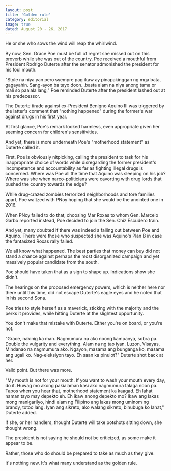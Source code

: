 ```yaml
---
layout: post
title: 'Golden rule'
category: editorial
image: true
dated: August 20 - 26, 2017
---
```


He or she who sows the wind will reap the whirlwind.

By now, Sen. Grace Poe must be full of regret she missed out on this proverb while she was out of the country.
Poe received a mouthful from President Rodrigo Duterte after the senator admonished the president for his foul mouth.

"Style na niya yan pero syempre pag ikaw ay pinapakinggan ng mga bata, gagayahin. Sang-ayon ba tayo doon...basta alam na niya anong tama or mali so paalala lang," Poe reminded Duterte after the president lashed out at his predecessor.

The Duterte tirade against ex-President Benigno Aquino III was triggered by the latter's comment that "nothing happened" during the former's war against drugs in his first year.

At first glance, Poe's remark looked harmless, even appropriate given her seeming concern for children's sensitivities.

And yet, there is more underneath Poe's "motherhood statement" as Duterte called it.

First, Poe is obviously nitpicking, calling the president to task for his inappropriate choice of words while disregarding the former president's incompetence and accountability as far as fighting illegal drugs is concerned.
Where was Poe all the time that Aquino was sleeping on his job? Where was she when narco-politicians were cavorting with drug lords that pushed the country towards the edge?

While drug-crazed zombies terrorized neighborhoods and tore families apart, Poe waltzed with PNoy hoping that she would be the anointed one in 2016.

When PNoy failed to do that, choosing Mar Roxas to whom Gen. Marcelo Garbo reported instead, Poe decided to join the Sen. Chiz Escudero train.

And yet, many doubted if there was indeed a falling out between Poe and Aquino. There were those who suspected she was Aquino's Plan B in case the fantasized Roxas rally failed.

We all know what happened. The best parties that money can buy did not stand a chance against perhaps the most disorganized campaign and yet massively popular candidate from the south.

Poe should have taken that as a sign to shape up. Indications show she didn't.

The hearings on the proposed emergency powers, which is neither here nor there until this time, did not escape Duterte's eagle eyes and he noted that in his second Sona.

Poe tries to style herself as a maverick, sticking with the majority and the perks it provides, while hitting Duterte at the slightest opportunity.

You don't make that mistake with Duterte. Either you're on board, or you're not.

"Grace, nakinig ka man. Nagmumura na ako noong kampanya, sobra pa. Double the vulgarity and everything. Alam na ng tao iyan. Luzon, Visayas, Mindanao na nagmumura ako. Ngayon, masama ang bunganga ko, masama ang ugali ko. Nag-eleksiyon tayo. Eh saan ka pinulot?" Duterte shot back at her.

Valid point. But there was more.

"My mouth is not for your mouth. If you want to wash your mouth every day, do it. Huwag mo akong pakialaman kasi ako nagmumura talaga noon pa. Tapos when you hear that, motherhood statement ka kaagad. Eh lahat naman tayo may depekto eh. Eh ikaw anong depekto mo? Ikaw ang lakas mong manigarilyo, hindi alam ng Filipino ang lakas mong uminom ng brandy, totoo lang. Iyan ang sikreto, ako walang sikreto, binubuga ko lahat," Duterte added.

If she, or her handlers, thought Duterte will take potshots sitting down, she thought wrong.

The president is not saying he should not be criticized, as some make it appear to be. 

Rather, those who do should be prepared to take as much as they give.

It's nothing new. It's what many understand as the golden rule.
